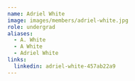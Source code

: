 ```yaml
---
name: Adriel White
image: images/members/adriel-white.jpg
role: undergrad
aliases:
  - A. White
  - A White
  - Adriel White
links:
  linkedin: adriel-white-457ab22a9
---
```

